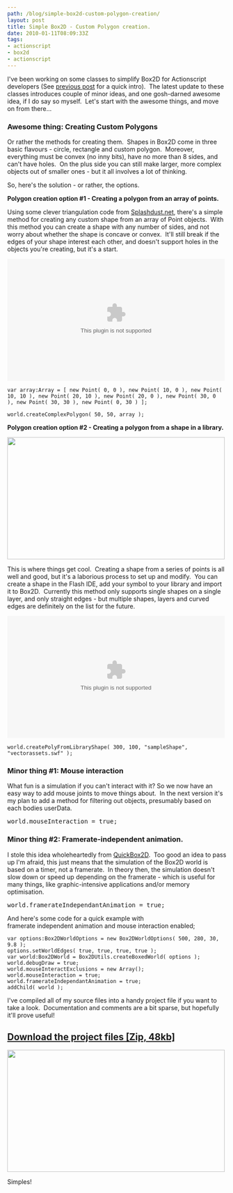```yaml
---
path: /blog/simple-box2d-custom-polygon-creation/
layout: post
title: Simple Box2D - Custom Polygon creation.
date: 2010-01-11T08:09:33Z
tags:
- actionscript
- box2d
- actionscript
---
```


I've been working on some classes to simplify Box2D for Actionscript developers (See <a href="http://www.psyked.co.uk/actionscript/simplifying-box2das3.htm" target="_self">previous post</a> for a quick intro).  The latest update to these classes introduces couple of minor ideas, and one gosh-darned awesome idea, if I do say so myself.  Let's start with the awesome things, and move on from there...
<h3>Awesome thing: Creating Custom Polygons</h3>
Or rather the methods for creating them.  Shapes in Box2D come in three basic flavours - circle, rectangle and custom polygon.  Moreover, everything must be convex (no inny bits), have no more than 8 sides, and can't have holes.  On the plus side you can still make larger, more complex objects out of smaller ones - but it all involves a lot of thinking.

So, here's the solution - or rather, the options.

<strong>Polygon creation option #1 - Creating a polygon from an array of points.</strong>

Using some clever triangulation code from <a href="http://www.splashdust.net/2009/10/box2d-mouse-drawing-now-with-ear-clipping/" target="_blank">Splashdust.net</a>, there's a simple method for creating any custom shape from an array of Point objects.  With this method you can create a shape with any number of sides, and not worry about whether the shape is concave or convex.  It'll still break if the edges of your shape interest each other, and doesn't support holes in the objects you're creating, but it's a start.

<object width="500" height="280">
<param name="movie" value="/content/images/2010/01/ComplexPolygonExample.swf">
<embed src="/content/images/2010/01/ComplexPolygonExample.swf" width="500" height="280">
</embed>
</object>

<pre><code>var array:Array = [ new Point( 0, 0 ), new Point( 10, 0 ), new Point( 10, 10 ), new Point( 20, 10 ), new Point( 20, 0 ), new Point( 30, 0 ), new Point( 30, 30 ), new Point( 0, 30 ) ];

world.createComplexPolygon( 50, 50, array );</code></pre>

<strong>Polygon creation option #2 - Creating a polygon from a shape in a library.</strong>

<strong><a href="/content/images/2010/01/flashshapedemo.jpg"><img class="alignnone size-full wp-image-1107" title="flashshapedemo" src="/content/images/2010/01/flashshapedemo.jpg" alt="" width="500" height="280" /></a></strong>

This is where things get cool.  Creating a shape from a series of points is all well and good, but it's a laborious process to set up and modify.  You can create a shape in the Flash IDE, add your symbol to your library and import it to Box2D.  Currently this method only supports single shapes on a single layer, and only straight edges - but multiple shapes, layers and curved edges are definitely on the list for the future.

<object width="500" height="280">
<param name="movie" value="/content/images/2010/01/LibraryShapeExample.swf">
<embed src="/content/images/2010/01/LibraryShapeExample.swf" width="500" height="280">
</embed>
</object>

<pre><code>world.createPolyFromLibraryShape( 300, 100, "sampleShape", "vectorassets.swf" );</code></pre>
<h3>Minor thing #1: Mouse interaction</h3>
What fun is a simulation if you can't interact with it? So we now have an easy way to add mouse joints to move things about.  In the next version it's my plan to add a method for filtering out objects, presumably based on each bodies userData.
<pre>world.mouseInteraction = true;</pre>
<h3>Minor thing #2: Framerate-independent animation.</h3>
I stole this idea wholeheartedly from <a href="http://actionsnippet.com/?p=1471" target="_blank">QuickBox2D</a>.  Too good an idea to pass up I'm afraid, this just means that the simulation of the Box2D world is based on a timer, not a framerate.  In theory then, the simulation doesn't slow down or speed up depending on the framerate - which is useful for many things, like graphic-intensive applications and/or memory optimisation.
<pre>world.framerateIndependantAnimation = true;</pre>
And here's some code for a quick example with framerate independent animation and mouse interaction enabled;

<pre><code>var options:Box2DWorldOptions = new Box2DWorldOptions( 500, 280, 30, 9.8 );
options.setWorldEdges( true, true, true, true );
var world:Box2DWorld = Box2DUtils.createBoxedWorld( options );
world.debugDraw = true;
world.mouseInteractExclusions = new Array();
world.mouseInteraction = true;
world.framerateIndependantAnimation = true;
addChild( world );</code></pre>

I've compiled all of my source files into a handy project file if you want to take a look.  Documentation and comments are a bit sparse, but hopefully it'll prove useful!
<h2><a href="/content/images/2010/01/box2dutils.zip" target="_blank">Download the project files [Zip, 48kb]</a></h2>
<a href="/content/images/2010/01/simples.jpg"><img class="alignnone size-full wp-image-1098" title="simples" src="/content/images/2010/01/simples.jpg" alt="" width="500" height="280" /></a>

Simples!